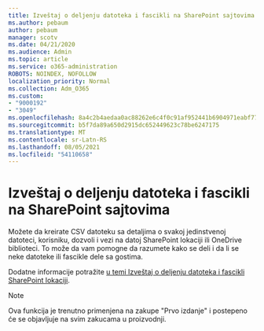 ```yaml
---
title: Izveštaj o deljenju datoteka i fascikli na SharePoint sajtovima
ms.author: pebaum
author: pebaum
manager: scotv
ms.date: 04/21/2020
ms.audience: Admin
ms.topic: article
ms.service: o365-administration
ROBOTS: NOINDEX, NOFOLLOW
localization_priority: Normal
ms.collection: Adm_O365
ms.custom:
- "9000192"
- "3049"
ms.openlocfilehash: 8a4c2b4aedaa0ac88262e6c4f0c91af952441b6904971eabf774c2a8b7b58042
ms.sourcegitcommit: b5f7da89a650d2915dc652449623c78be6247175
ms.translationtype: MT
ms.contentlocale: sr-Latn-RS
ms.lasthandoff: 08/05/2021
ms.locfileid: "54110658"
---
```

# <a name="report-on-file-and-folder-sharing-in-sharepoint-sites"></a>Izveštaj o deljenju datoteka i fascikli na SharePoint sajtovima

Možete da kreirate CSV datoteku sa detaljima o svakoj jedinstvenoj datoteci, korisniku, dozvoli i vezi na datoj SharePoint lokaciji ili OneDrive biblioteci. To može da vam pomogne da razumete kako se deli i da li se neke datoteke ili fascikle dele sa gostima.

Dodatne informacije potražite [u temi Izveštaj o deljenju datoteka i fascikli SharePoint lokaciji](https://docs.microsoft.com/sharepoint/sharing-reports).

> [!NOTE]
> Ova funkcija je trenutno primenjena na zakupe "Prvo izdanje" i postepeno će se objavljuje na svim zakucama u proizvodnji.